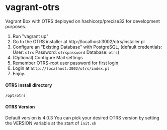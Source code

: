 vagrant-otrs
============

Vagrant Box with OTRS deployed on hashicorp/precise32 for development purposes.

1. Run "vagrant up"
2. Go to the OTRS installer at http://localhost:3002/otrs/installer.pl
3. Configure an "Existing Database" with PostgreSQL, (default credentials: User: `otrs` Password: `otrspassword`
Database: `otrs`)
4. (Optional) Configure Mail settings
5. Remember OTRS-root user password for first login
6. Login at `http://localhost:3002/otrs/index.pl`
7. Enjoy. 

#### OTRS install directory
```
/opt/otrs
```

#### OTRS Version
Default version is 4.0.3 
You can pick your desired OTRS version by setting the VERSION variable at the start of ```init.sh```

